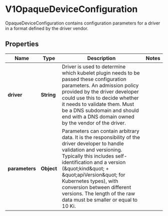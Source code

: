 

# V1OpaqueDeviceConfiguration

OpaqueDeviceConfiguration contains configuration parameters for a driver in a format defined by the driver vendor.

## Properties

| Name | Type | Description | Notes |
|------------ | ------------- | ------------- | -------------|
|**driver** | **String** | Driver is used to determine which kubelet plugin needs to be passed these configuration parameters.  An admission policy provided by the driver developer could use this to decide whether it needs to validate them.  Must be a DNS subdomain and should end with a DNS domain owned by the vendor of the driver. |  |
|**parameters** | **Object** | Parameters can contain arbitrary data. It is the responsibility of the driver developer to handle validation and versioning. Typically this includes self-identification and a version (\&quot;kind\&quot; + \&quot;apiVersion\&quot; for Kubernetes types), with conversion between different versions.  The length of the raw data must be smaller or equal to 10 Ki. |  |



